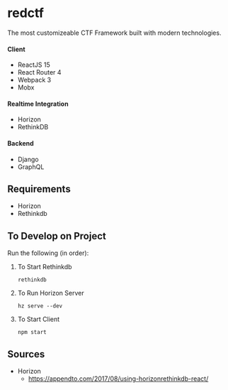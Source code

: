 # redctf

The most customizeable CTF Framework built with modern technologies.

#### Client
* ReactJS 15
* React Router 4
* Webpack 3
* Mobx

#### Realtime Integration
* Horizon
* RethinkDB

#### Backend
* Django
* GraphQL


## Requirements
* Horizon
* Rethinkdb


## To Develop on Project

Run the following (in order):

1) To Start Rethinkdb

    `rethinkdb`

2) To Run Horizon Server

    `hz serve --dev`

3) To Start Client

    `npm start`



## Sources

* Horizon
   * https://appendto.com/2017/08/using-horizonrethinkdb-react/
